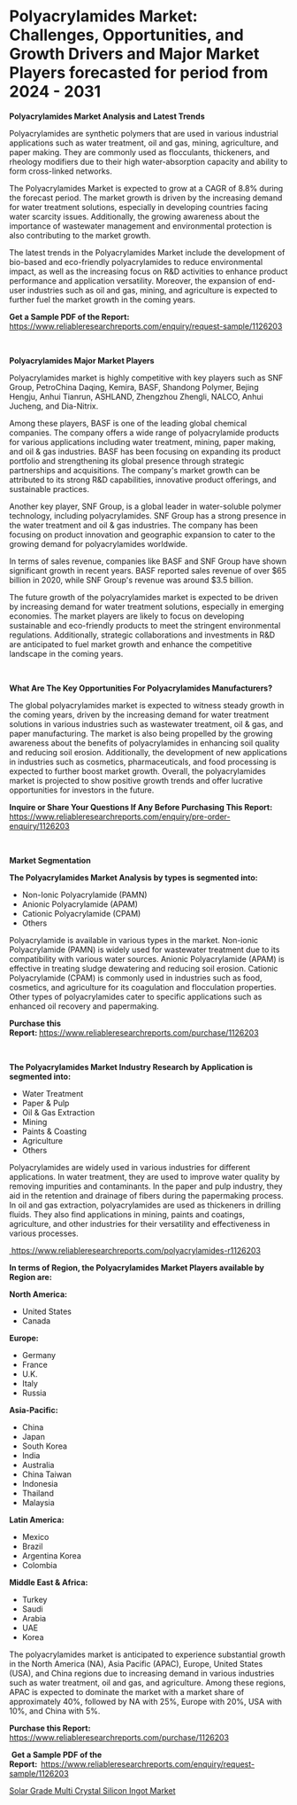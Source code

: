 <p><h1>Polyacrylamides Market: Challenges, Opportunities, and Growth Drivers and Major Market Players forecasted for period from 2024 - 2031</h1></p><p><strong>Polyacrylamides Market Analysis and Latest Trends</strong></p>
<p><p>Polyacrylamides are synthetic polymers that are used in various industrial applications such as water treatment, oil and gas, mining, agriculture, and paper making. They are commonly used as flocculants, thickeners, and rheology modifiers due to their high water-absorption capacity and ability to form cross-linked networks.</p><p>The Polyacrylamides Market is expected to grow at a CAGR of 8.8% during the forecast period. The market growth is driven by the increasing demand for water treatment solutions, especially in developing countries facing water scarcity issues. Additionally, the growing awareness about the importance of wastewater management and environmental protection is also contributing to the market growth.</p><p>The latest trends in the Polyacrylamides Market include the development of bio-based and eco-friendly polyacrylamides to reduce environmental impact, as well as the increasing focus on R&D activities to enhance product performance and application versatility. Moreover, the expansion of end-user industries such as oil and gas, mining, and agriculture is expected to further fuel the market growth in the coming years.</p></p>
<p><strong>Get a Sample PDF of the Report:&nbsp;</strong> <a href="https://www.reliableresearchreports.com/enquiry/request-sample/1126203">https://www.reliableresearchreports.com/enquiry/request-sample/1126203</a></p>
<p>&nbsp;</p>
<p><strong>Polyacrylamides Major Market Players</strong></p>
<p><p>Polyacrylamides market is highly competitive with key players such as SNF Group, PetroChina Daqing, Kemira, BASF, Shandong Polymer, Bejing Hengju, Anhui Tianrun, ASHLAND, Zhengzhou Zhengli, NALCO, Anhui Jucheng, and Dia-Nitrix. </p><p>Among these players, BASF is one of the leading global chemical companies. The company offers a wide range of polyacrylamide products for various applications including water treatment, mining, paper making, and oil & gas industries. BASF has been focusing on expanding its product portfolio and strengthening its global presence through strategic partnerships and acquisitions. The company's market growth can be attributed to its strong R&D capabilities, innovative product offerings, and sustainable practices.</p><p>Another key player, SNF Group, is a global leader in water-soluble polymer technology, including polyacrylamides. SNF Group has a strong presence in the water treatment and oil & gas industries. The company has been focusing on product innovation and geographic expansion to cater to the growing demand for polyacrylamides worldwide. </p><p>In terms of sales revenue, companies like BASF and SNF Group have shown significant growth in recent years. BASF reported sales revenue of over $65 billion in 2020, while SNF Group's revenue was around $3.5 billion.</p><p>The future growth of the polyacrylamides market is expected to be driven by increasing demand for water treatment solutions, especially in emerging economies. The market players are likely to focus on developing sustainable and eco-friendly products to meet the stringent environmental regulations. Additionally, strategic collaborations and investments in R&D are anticipated to fuel market growth and enhance the competitive landscape in the coming years.</p></p>
<p>&nbsp;</p>
<p><strong>What Are The Key Opportunities For Polyacrylamides Manufacturers?</strong></p>
<p><p>The global polyacrylamides market is expected to witness steady growth in the coming years, driven by the increasing demand for water treatment solutions in various industries such as wastewater treatment, oil & gas, and paper manufacturing. The market is also being propelled by the growing awareness about the benefits of polyacrylamides in enhancing soil quality and reducing soil erosion. Additionally, the development of new applications in industries such as cosmetics, pharmaceuticals, and food processing is expected to further boost market growth. Overall, the polyacrylamides market is projected to show positive growth trends and offer lucrative opportunities for investors in the future.</p></p>
<p><strong>Inquire or Share Your Questions If Any Before Purchasing This Report:</strong> <a href="https://www.reliableresearchreports.com/enquiry/pre-order-enquiry/1126203">https://www.reliableresearchreports.com/enquiry/pre-order-enquiry/1126203</a></p>
<p>&nbsp;</p>
<p><strong>Market Segmentation</strong></p>
<p><strong>The Polyacrylamides Market Analysis by types is segmented into:</strong></p>
<p><ul><li>Non-Ionic Polyacrylamide (PAMN)</li><li>Anionic Polyacrylamide (APAM)</li><li>Cationic Polyacrylamide (CPAM)</li><li>Others</li></ul></p>
<p><p>Polyacrylamide is available in various types in the market. Non-ionic Polyacrylamide (PAMN) is widely used for wastewater treatment due to its compatibility with various water sources. Anionic Polyacrylamide (APAM) is effective in treating sludge dewatering and reducing soil erosion. Cationic Polyacrylamide (CPAM) is commonly used in industries such as food, cosmetics, and agriculture for its coagulation and flocculation properties. Other types of polyacrylamides cater to specific applications such as enhanced oil recovery and papermaking.</p></p>
<p><strong>Purchase this Report:&nbsp;</strong><a href="https://www.reliableresearchreports.com/purchase/1126203">https://www.reliableresearchreports.com/purchase/1126203</a></p>
<p>&nbsp;</p>
<p><strong>The Polyacrylamides Market Industry Research by Application is segmented into:</strong></p>
<p><ul><li>Water Treatment</li><li>Paper & Pulp</li><li>Oil & Gas Extraction</li><li>Mining</li><li>Paints & Coasting</li><li>Agriculture</li><li>Others</li></ul></p>
<p><p>Polyacrylamides are widely used in various industries for different applications. In water treatment, they are used to improve water quality by removing impurities and contaminants. In the paper and pulp industry, they aid in the retention and drainage of fibers during the papermaking process. In oil and gas extraction, polyacrylamides are used as thickeners in drilling fluids. They also find applications in mining, paints and coatings, agriculture, and other industries for their versatility and effectiveness in various processes.</p></p>
<p><a href="https://www.reliableresearchreports.com/polyacrylamides-r1126203">&nbsp;https://www.reliableresearchreports.com/polyacrylamides-r1126203</a></p>
<p><strong>In terms of Region, the Polyacrylamides Market Players available by Region are:</strong></p>
<p>
    <p> <strong> North America: </strong>
        <ul>
            <li>United States</li>
            <li>Canada</li>
        </ul>
        </p> 
    <p> <strong> Europe: </strong>
        <ul>
            <li>Germany</li>
            <li>France</li>
            <li>U.K.</li>
            <li>Italy</li>
            <li>Russia</li>
        </ul>
        </p> 
    <p> <strong> Asia-Pacific: </strong>
        <ul>
            <li>China</li>
            <li>Japan</li>
            <li>South Korea</li>
            <li>India</li>
            <li>Australia</li>
            <li>China Taiwan</li>
            <li>Indonesia</li>
            <li>Thailand</li>
            <li>Malaysia</li>
        </ul>
        </p> 
    <p> <strong> Latin America: </strong>
        <ul>
            <li>Mexico</li>
            <li>Brazil</li>
            <li>Argentina Korea</li>
            <li>Colombia</li>
        </ul>
        </p> 
    <p> <strong> Middle East & Africa: </strong>
        <ul>
            <li>Turkey</li>
            <li>Saudi</li>
            <li>Arabia</li>
            <li>UAE</li>
            <li>Korea</li>
        </ul>
    </p>
    </p>
<p><p>The polyacrylamides market is anticipated to experience substantial growth in the North America (NA), Asia Pacific (APAC), Europe, United States (USA), and China regions due to increasing demand in various industries such as water treatment, oil and gas, and agriculture. Among these regions, APAC is expected to dominate the market with a market share of approximately 40%, followed by NA with 25%, Europe with 20%, USA with 10%, and China with 5%.</p></p>
<p><strong>Purchase this Report: </strong><a href="https://www.reliableresearchreports.com/purchase/1126203">https://www.reliableresearchreports.com/purchase/1126203</a></p>
<p>&nbsp;<strong>Get a Sample PDF of the Report:&nbsp;&nbsp;</strong><a href="https://www.reliableresearchreports.com/enquiry/request-sample/1126203">https://www.reliableresearchreports.com/enquiry/request-sample/1126203</a></p>
<p><strong></strong></p>
<p><p><a href="https://github.com/susanjprice2023/Market-Research-Report-List-2/blob/main/solar-grade-multi-crystal-silicon-ingot-market.md">Solar Grade Multi Crystal Silicon Ingot Market</a></p></p>